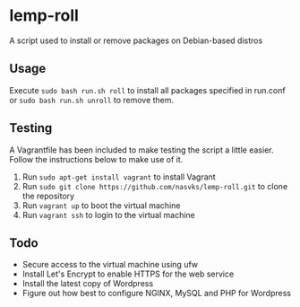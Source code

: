 # lemp-roll
A script used to install or remove packages on Debian-based distros

## Usage
Execute ``sudo bash run.sh roll`` to install all packages specified in run.conf or ``sudo bash run.sh unroll`` to remove them.

## Testing
A Vagrantfile has been included to make testing the script a little easier. Follow the instructions below to make use of it.

1. Run ``sudo apt-get install vagrant`` to install Vagrant
2. Run ``sudo git clone https://github.com/nasvks/lemp-roll.git`` to clone the repository
3. Run ``vagrant up`` to boot the virtual machine
4. Run ``vagrant ssh`` to login to the virtual machine

## Todo
* Secure access to the virtual machine using ufw
* Install Let's Encrypt to enable HTTPS for the web service
* Install the latest copy of Wordpress
* Figure out how best to configure NGINX, MySQL and PHP for Wordpress
